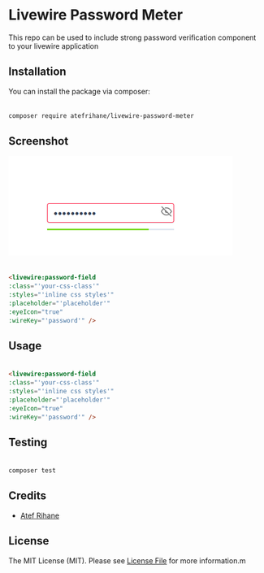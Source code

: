 
# Livewire Password Meter

This repo can be used to include strong password verification component to your livewire application

## Installation

  

You can install the package via composer:

  

```bash

composer require atefrihane/livewire-password-meter

```

  
## Screenshot

  ![Alt Image](https://github.com/atefrihane/Livewire-Password-Meter/blob/main/public/images/demo.png?raw=true)

```html

<livewire:password-field
:class="'your-css-class'"
:styles="'inline css styles'"
:placeholder="'placeholder'"  
:eyeIcon="true"  
:wireKey="'password'" />

```

## Usage

  

```html

<livewire:password-field
:class="'your-css-class'"
:styles="'inline css styles'"
:placeholder="'placeholder'"  
:eyeIcon="true"  
:wireKey="'password'" />

```

  

## Testing

  

```bash

composer test

```


## Credits

  

- [Atef Rihane](https://github.com/atefrihane)

  
  

## License

  

The MIT License (MIT). Please see [License File](LICENSE.md) for more information.m